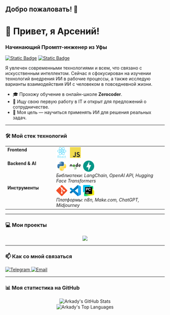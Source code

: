 ## Добро пожаловать! 👋
# 👋 Привет, я Арсений!
### Начинающий Промпт-инженер из Уфы

<p align="left">
  <a href="https://zerocoder.ru/" target="_blank"><img alt="Static Badge" src="https://img.shields.io/badge/Учусь_в-Zerocoder-blue?style=for-the-badge"></a>
  <a href="#"><img alt="Static Badge" src="https://img.shields.io/badge/Статус-Открыт_к_предложениям-brightgreen?style=for-the-badge"></a>
</p>

Я увлечен современными технологиями и всем, что связано с искусственным интеллектом. Сейчас я сфокусирован на изучении технологий внедрения ИИ в рабочие процессы, а также исследую варианты взаимодействия ИИ с человеком в повседневной жизни.

- 🎓 Прохожу обучение в онлайн-школе **Zerocoder**.
- 🚀 Ищу свою первую работу в IT и открыт для предложений о сотрудничестве.
- 🌱 Моя цель — научиться применять ИИ для решения реальных задач.

---

### 🛠️ Мой стек технологий

<table>
  <tr>
    <td valign="top" width="140px"><strong>Frontend</strong></td>
    <td>
      <img src="https://raw.githubusercontent.com/devicons/devicon/master/icons/react/react-original-wordmark.svg" alt="react" width="35" height="35"/>&nbsp;
      <img src="https://raw.githubusercontent.com/devicons/devicon/master/icons/javascript/javascript-original.svg" alt="javascript" width="35" height="35"/>&nbsp;
    </td>
  </tr>
  <tr>
    <td valign="top"><strong>Backend & AI</strong></td>
    <td>
      <img src="https://raw.githubusercontent.com/devicons/devicon/master/icons/python/python-original.svg" alt="python" width="35" height="35"/>&nbsp;
      <img src="https://raw.githubusercontent.com/devicons/devicon/master/icons/nodejs/nodejs-original-wordmark.svg" alt="nodejs" width="35" height="35"/>&nbsp;
      <img src="https://raw.githubusercontent.com/devicons/devicon/master/icons/fastapi/fastapi-original.svg" alt="fastapi" width="35" height="35"/>&nbsp;
      <br /><em>Библиотеки: LangChain, OpenAI API, Hugging Face Transformers</em>
    </td>
  </tr>
  <tr>
    <td valign="top"><strong>Инструменты</strong></td>
    <td>
      <img src="https://raw.githubusercontent.com/devicons/devicon/master/icons/git/git-original.svg" alt="git" width="35" height="35"/>&nbsp;
      <img src="https://raw.githubusercontent.com/devicons/devicon/master/icons/vscode/vscode-original.svg" alt="vscode" width="35" height="35"/>&nbsp;
      <img src="https://raw.githubusercontent.com/devicons/devicon/master/icons/pycharm/pycharm-original.svg" alt="pycharm" width="35" height="35"/>&nbsp;
      <br /><em>Платформы: n8n, Make.com, ChatGPT, Midjourney</em>
    </td>
  </tr>
</table>

---

### 💻 Мои проекты

<p align="center">
  <a href="https://github.com/goodman-rb/audio-inspector-app">
    <img align="center" src="https://github-readme-stats.vercel.app/api/pin/?username=goodman-rb&repo=audio-inspector-app&theme=dracula&locale=ru" />
  </a>
</p>

---

### 📫 Как со мной связаться

<p align="left">
  <a href="https://t.me/Ar4y_suv" target="_blank">
    <img src="https://img.shields.io/badge/Telegram-2CA5E0?style=for-the-badge&logo=telegram&logoColor=white" alt="Telegram"/>
  </a>
  <a href="mailto:suvorov_ufa@vk.com">
    <img src="https://img.shields.io/badge/Email-D14836?style=for-the-badge&logo=gmail&logoColor=white" alt="Email"/>
  </a>
</p>

---

### 📊 Моя статистика на GitHub

<p align="center">
  <img align="center" src="https://github-readme-stats.vercel.app/api?username=goodman-rb&show_icons=true&locale=ru&theme=dracula&count_private=true" alt="Arkady's GitHub Stats" />
  <br/>
  <img align="center" src="https://github-readme-stats.vercel.app/api/top-langs?username=goodman-rb&show_icons=true&locale=ru&layout=compact&theme=dracula" alt="Arkady's Top Languages" />
</p>

